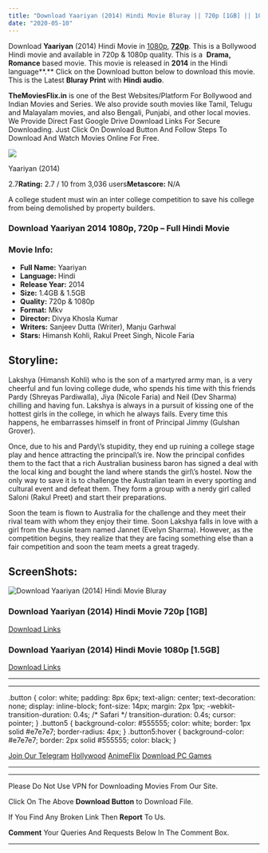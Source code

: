 ```yaml
---
title: "Download Yaariyan (2014) Hindi Movie Bluray || 720p [1GB] || 1080p [1.5GB]"
date: "2020-05-10"
---
```


Download **Yaariyan** (2014) Hindi Movie in [1080p](https://1moviesflix.com/1080p-movies/), [**720p**](https://1moviesflix.com/720p-movies/). This is a Bollywood Hindi movie and available in 720p & 1080p quality. This is a  **Drama, Romance** based movie. This movie is released in **2014** in the Hindi language**.** Click on the Download button below to download this movie. This is the Latest **Bluray Print** with **Hindi audio**.

**TheMoviesFlix.in** is one of the Best Websites/Platform For Bollywood and Indian Movies and Series. We also provide south movies like Tamil, Telugu and Malayalam movies, and also Bengali, Punjabi, and other local movies. We Provide Direct Fast Google Drive Download Links For Secure Downloading. Just Click On Download Button And Follow Steps To Download And Watch Movies Online For Free.

[![](https://m.media-amazon.com/images/M/MV5BNTcxMzQxYzktYzZlOS00MzBlLTk0NjMtY2NlOGQ1ZmI5ZTIxXkEyXkFqcGdeQXVyODE5NzE3OTE@._V1_SX300.jpg)](https://www.imdb.com/title/tt3382148/ "Yaariyan")

Yaariyan (2014)

2.7**Rating:** 2.7 / 10 from 3,036 users**Metascore:** N/A

A college student must win an inter college competition to save his college from being demolished by property builders.

### Download Yaariyan 2014 1080p, 720p – Full Hindi Movie

### Movie Info:

- **Full Name:** Yaariyan
- **Language:** Hindi
- **Release Year:** 2014
- **Size:** 1.4GB & 1.5GB
- **Quality:** 720p & 1080p
- **Format:** Mkv
- **Director:** Divya Khosla Kumar
- **Writers:** Sanjeev Dutta (Writer), Manju Garhwal
- **Stars:** Himansh Kohli, Rakul Preet Singh, Nicole Faria

## Storyline:

Lakshya (Himansh Kohli) who is the son of a martyred army man, is a very cheerful and fun loving college dude, who spends his time with this friends Pardy (Shreyas Pardiwalla), Jiya (Nicole Faria) and Neil (Dev Sharma) chilling and having fun. Lakshya is always in a pursuit of kissing one of the hottest girls in the college, in which he always fails. Every time this happens, he embarrasses himself in front of Principal Jimmy (Gulshan Grover).

Once, due to his and Pardy\\’s stupidity, they end up ruining a college stage play and hence attracting the principal\\’s ire. Now the principal confides them to the fact that a rich Australian business baron has signed a deal with the local king and bought the land where stands the girl\\’s hostel. Now the only way to save it is to challenge the Australian team in every sporting and cultural event and defeat them. They form a group with a nerdy girl called Saloni (Rakul Preet) and start their preparations.

Soon the team is flown to Australia for the challenge and they meet their rival team with whom they enjoy their time. Soon Lakshya falls in love with a girl from the Aussie team named Jannet (Evelyn Sharma). However, as the competition begins, they realize that they are facing something else than a fair competition and soon the team meets a great tragedy.

## ScreenShots:

![Download Yaariyan (2014) Hindi Movie Bluray](https://i.imgur.com/SE2EORT.jpg)

### Download Yaariyan (2014) Hindi Movie 720p \[1GB\]

[Download Links](https://1moviesflix.com?a270777880=bDhBd0k0VDBhUFU0WlNtM2R2SlJ5RzJwL3IrbEFkV0NRbWdtOGJybmJvdnpyajhraDBKN0JsMW9jSENFTGhrTUFNdmVvSEd6T1MrUVN0UDdXTk9CZk5PVjBRTjR2MkVyWlh0bDVBRXlaNG89)

### Download Yaariyan (2014) Hindi Movie 1080p \[1.5GB\] 

[Download Links](https://1moviesflix.com?a270777880=bDhBd0k0VDBhUFU0WlNtM2R2SlJ5RzJwL3IrbEFkV0NRbWdtOGJybmJvdnpyajhraDBKN0JsMW9jSENFTGhrTWFlTU5RbEpMNnlPM2I2R3ZjWDlFV3ExS3BTS2JtR1NXVTRXS3d1R0tUMzQ9)

* * *

* * *

.button { color: white; padding: 8px 6px; text-align: center; text-decoration: none; display: inline-block; font-size: 14px; margin: 2px 1px; -webkit-transition-duration: 0.4s; /\* Safari \*/ transition-duration: 0.4s; cursor: pointer; } .button5 { background-color: #555555; color: white; border: 1px solid #e7e7e7; border-radius: 4px; } .button5:hover { background-color: #e7e7e7; border: 2px solid #555555; color: black; }

[Join Our Telegram](http://gdrivepro.xyz/join.php) [Hollywood](https://moviesverse.com/) [AnimeFlix](https://animeflix.in/) [Download PC Games](https://gamesflix.net/)  

* * *

* * *

  

Please Do Not Use VPN for Downloading Movies From Our Site.

Click On The Above **Download Button** to Download File.

If You Find Any Broken Link Then **Report** To Us.

**Comment** Your Queries And Requests Below In The Comment Box.

* * *
